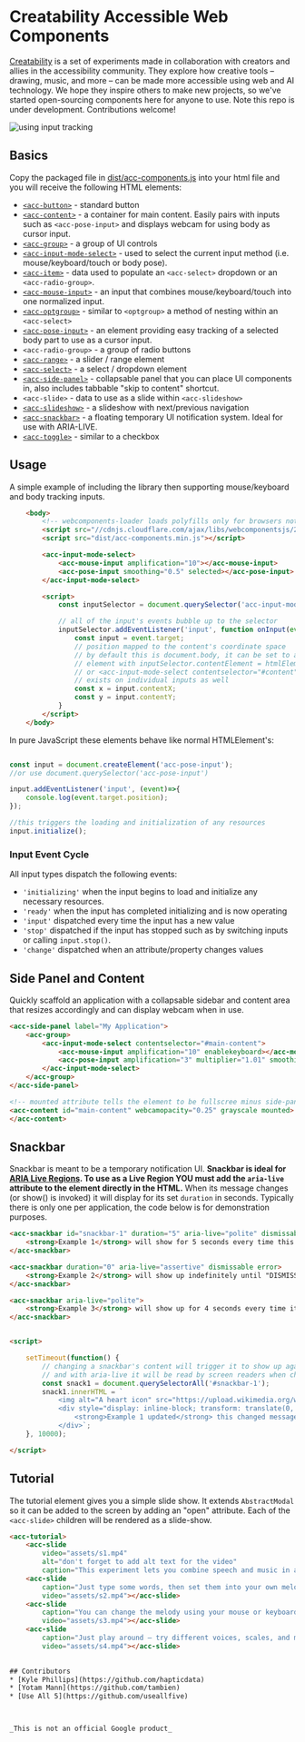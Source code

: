 # Creatability Accessible Web Components

[Creatability](https://experiments.withgoogle.com/collection/creatability) is a set of experiments made in collaboration with creators and allies in the accessibility community. They explore how creative tools – drawing, music, and more – can be made more accessible using web and AI technology. We hope they inspire others to make new projects, so we've started open-sourcing components here for anyone to use. Note this repo is under development. Contributions welcome!

![using input tracking](https://storage.googleapis.com/creatability-github/creatability-maher.gif)



## Basics

Copy the packaged file in [dist/acc-components.js](https://github.com/googlecreativelab/creatability-components/raw/dev/dist/acc-components.js) into your html file and you will receive the following HTML elements:

* [`<acc-button>`](https://googlecreativelab.github.io/creatability-components/docs/api/classes/_components_button_.buttonelement.html) - standard button
* [`<acc-content>`](https://googlecreativelab.github.io/creatability-components/docs/api/classes/_components_content_.contentelement.html) - a container for main content. Easily pairs with inputs such as `<acc-pose-input>` and displays webcam for using body as cursor input.
* [`<acc-group>`](https://googlecreativelab.github.io/creatability-components/docs/api/classes/_components_group_.groupelement.html) - a group of UI controls
* [`<acc-input-mode-select>`](https://googlecreativelab.github.io/creatability-components/docs/api/classes/_components_input_mode_select_.inputmodeselectelement.html) - used to select the current input method (i.e. mouse/keyboard/touch or body pose).
* [`<acc-item>`](https://googlecreativelab.github.io/creatability-components/docs/api/classes/_components_item_.itemelement.html) - data used to populate an `<acc-select>` dropdown or an `<acc-radio-group>`.
* [`<acc-mouse-input>`](https://googlecreativelab.github.io/creatability-components/docs/api/classes/_components_mouse_input_.mouseinputelement.html) - an input that combines mouse/keyboard/touch into one normalized input.
* [`<acc-optgroup>`](https://googlecreativelab.github.io/creatability-components/docs/api/classes/_components_optgroup_.optgroupelement.html) - similar to `<optgroup>` a method of nesting within an `<acc-select>`
* [`<acc-pose-input>`](https://googlecreativelab.github.io/creatability-components/docs/api/classes/_components_pose_input_.poseinputelement.html) - an element providing easy tracking of a selected body part to use as a cursor input.
* `<acc-radio-group>` - a group of radio buttons
* [`<acc-range>`](https://googlecreativelab.github.io/creatability-components/docs/api/classes/_components_range_.rangeelement.html) - a slider / range element
* [`<acc-select>`](https://googlecreativelab.github.io/creatability-components/docs/api/classes/_components_select_.selectelement.html) - a select / dropdown element
* [`<acc-side-panel>`](https://googlecreativelab.github.io/creatability-components/docs/api/classes/_components_side_panel_.sidepanel.html) - collapsable panel that you can place UI components in, also includes tabbable "skip to content" shortcut.
* `<acc-slide>` - data to use as a slide within `<acc-slideshow>`
* [`<acc-slideshow>`](https://googlecreativelab.github.io/creatability-components/docs/api/classes/_components_slideshow_.slideshowelement.html) - a slideshow with next/previous navigation
* [`<acc-snackbar>`](https://googlecreativelab.github.io/creatability-components/docs/api/classes/_components_snackbar_.snackbarelement.html) - a floating temporary UI notification system. Ideal for use with ARIA-LIVE.
* [`<acc-toggle>`](https://googlecreativelab.github.io/creatability-components/docs/api/classes/_components_toggle_.toggleelement.html) - similar to a checkbox


## Usage

A simple example of including the library then supporting mouse/keyboard and body tracking inputs.

```html
    <body>
        <!-- webcomponents-loader loads polyfills only for browsers not supporting Shadow DOM -->
        <script src="//cdnjs.cloudflare.com/ajax/libs/webcomponentsjs/2.0.2/webcomponents-loader.js"></script>
        <script src="dist/acc-components.min.js"></script>

        <acc-input-mode-select>
            <acc-mouse-input amplification="10"></acc-mouse-input>
            <acc-pose-input smoothing="0.5" selected></acc-pose-input>
        </acc-input-mode-select>

        <script>
            const inputSelector = document.querySelector('acc-input-mode-select');

            // all of the input's events bubble up to the selector
            inputSelector.addEventListener('input', function onInput(event){
                const input = event.target;
                // position mapped to the content's coordinate space
                // by default this is document.body, it can be set to any
                // element with inputSelector.contentElement = htmlElement;
                // or <acc-input-mode-select contentselector="#content">
                // exists on individual inputs as well
                const x = input.contentX;
                const y = input.contentY;
            }
        </script>
    </body>
```

In pure JavaScript these elements behave like normal HTMLElement's:

```js

const input = document.createElement('acc-pose-input');
//or use document.querySelector('acc-pose-input')

input.addEventListener('input', (event)=>{
    console.log(event.target.position);
});

//this triggers the loading and initialization of any resources
input.initialize();

```

### Input Event Cycle
All input types dispatch the following events:

* `'initializing'` when the input begins to load and initialize any necessary resources.
* `'ready'` when the input has completed initializing and is now operating
* `'input'` dispatched every time the input has a new value
* `'stop'` dispatched if the input has stopped such as by switching inputs or calling `input.stop()`.
* `'change'` dispatched when an attribute/property changes values


## Side Panel and Content

Quickly scaffold an application with a collapsable sidebar and content area that resizes accordingly and can display webcam when in use.

```html
<acc-side-panel label="My Application">
    <acc-group>
        <acc-input-mode-select contentselector="#main-content">
            <acc-mouse-input amplification="10" enablekeyboard></acc-mouse-input>
            <acc-pose-input amplification="3" multiplier="1.01" smoothing="0.75" part="nose"></acc-pose-input>
        </acc-input-mode-select>
    </acc-group>
</acc-side-panel>

<!-- mounted attribute tells the element to be fullscree minus side-panel width -->
<acc-content id="main-content" webcamopacity="0.25" grayscale mounted>
</acc-content>
```

## Snackbar
Snackbar is meant to be a temporary notification UI. **Snackbar is ideal for [ARIA Live Regions](https://developer.mozilla.org/en-US/docs/Web/Accessibility/ARIA/ARIA_Live_Regions). To use as a Live Region YOU must add the `aria-live` attribute to the element directly in the HTML.** When its message changes (or show() is invoked) it will display for its set `duration` in seconds. Typically there is only one per application, the code below is for demonstration purposes.

```html
<acc-snackbar id="snackbar-1" duration="5" aria-live="polite" dismissable>
    <strong>Example 1</strong> will show for 5 seconds every time this content changes or until "DISMISS" is clicked
</acc-snackbar>

<acc-snackbar duration="0" aria-live="assertive" dismissable error>
    <strong>Example 2</strong> will show up indefinitely until "DISMISS" is clicked and will be styled boldly as an error alert.
</acc-snackbar>

<acc-snackbar aria-live="polite">
    <strong>Example 3</strong> will show up for 4 seconds every time its content changes.
</acc-snackbar>


<script>

    setTimeout(function() {
        // changing a snackbar's content will trigger it to show up again
        // and with aria-live it will be read by screen readers when changed
        const snack1 = document.querySelectorAll('#snackbar-1');
        snack1.innerHTML = `
            <img alt="A heart icon" src="https://upload.wikimedia.org/wikipedia/commons/thumb/c/c8/Love_Heart_symbol.svg/1000px-Love_Heart_symbol.svg.png" width="32">
            <div style="display: inline-block; transform: translate(0, -50%); padding-left: 8px;">
                <strong>Example 1 updated</strong> this changed message will get read by screen readers.
            </div>`;
    }, 10000);

</script>
```

## Tutorial

The tutorial element gives you a simple slide show. It extends `AbstractModal` so it can be added to the screen by adding an "open" attribute. Each of the `<acc-slide>` children will be rendered as a slide-show.

```html
<acc-tutorial>
    <acc-slide
        video="assets/s1.mp4"
        alt="don't forget to add alt text for the video"
        caption="This experiment lets you combine speech and music in a fun way."></acc-slide>
    <acc-slide
        caption="Just type some words, then set them into your own melody."
        video="assets/s2.mp4"></acc-slide>
    <acc-slide
        caption="You can change the melody using your mouse or keyboard."
        video="assets/s3.mp4"></acc-slide>
    <acc-slide
        caption="Just play around – try different voices, scales, and more."
        video="assets/s4.mp4"></acc-slide>
        

## Contributors
* [Kyle Phillips](https://github.com/hapticdata)
* [Yotam Mann](https://github.com/tambien)
* [Use All 5](https://github.com/useallfive)



_This is not an official Google product_



